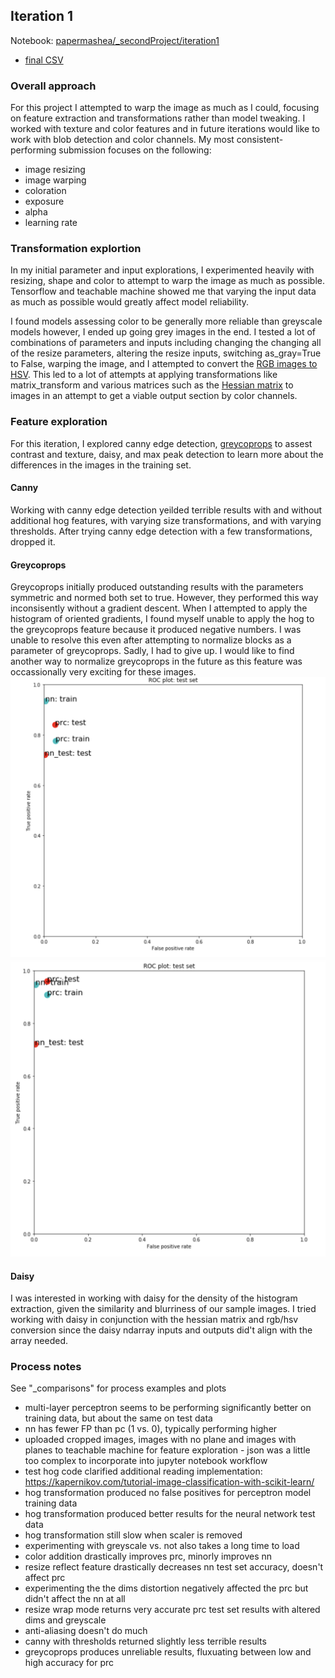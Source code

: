 ## Iteration 1  
Notebook:  [papermashea/_secondProject/iteration1](https://github.com/papermashea/ml-2020/tree/master/jupyter/_secondProject/iteration1)  
- [final CSV](https://github.com/papermashea/ml-2020/blob/master/jupyter/_secondProject/iteration1/airplane_submission.csv)  

### Overall approach  
For this project I attempted to warp the image as much as I could, focusing on feature extraction and transformations rather than model tweaking. I worked with texture and color features and in future iterations would like to work with blob detection and color channels. My most consistent-performing submission focuses on the following:  

- image resizing
- image warping
- coloration
- exposure
- alpha
- learning rate


### Transformation explortion  
In my initial parameter and input explorations, I experimented heavily with resizing, shape and color to attempt to warp the image as much as possible. Tensorflow and teachable machine showed me that varying the input data as much as possible would greatly affect model reliability.  

I found models assessing color to be generally more reliable than greyscale models however, I ended up going grey images in the end. I tested a lot of combinations of parameters and inputs including changing the changing all of the resize parameters, altering the resize inputs, switching as_gray=True to False, warping the image, and I attempted to convert the [RGB images to HSV](https://scikit-image.org/docs/dev/auto_examples/color_exposure/plot_rgb_to_hsv.html#sphx-glr-auto-examples-color-exposure-plot-rgb-to-hsv-py). This led to a lot of attempts at applying transformations like matrix_transform and various matrices such as the [Hessian matrix](https://scikit-image.org/docs/stable/api/skimage.feature.html#skimage.feature.hessian_matrix) to images in an attempt to get a viable output section by color channels.  



### Feature exploration  
For this iteration, I explored canny edge detection, [greycoprops](https://scikit-image.org/docs/stable/api/skimage.feature.html#skimage.feature.greycoprops) to assest contrast and texture, daisy, and max peak detection to learn more about the differences in the images in the training set.  

#### Canny  
Working with canny edge detection yeilded terrible results with and without additional hog features, with varying size transformations, and with varying thresholds. After trying canny edge detection with a few transformations, dropped it. 

#### Greycoprops  
Greycoprops initially produced outstanding results with the parameters symmetric and normed both set to true. However, they performed this way inconsisently without a gradient descent. When I attempted to apply the histogram of oriented gradients, I found myself unable to apply the hog to the greycoprops feature because it produced negative numbers. I was unable to resolve this even after attempting to normalize blocks as a parameter of greycoprops. Sadly, I had to give up. I would like to find another way to normalize greycoprops in the future as this feature was occassionally very exciting for these images.  
![greycoprops1](https://github.com/papermashea/ml-2020/blob/master/jupyter/_secondProject/iteration1/_comparisons/_greycoprops_symmetric-true_normed-true.png "Greycoprops was exciting when it wanted to be")
![greycoprops1](https://github.com/papermashea/ml-2020/blob/master/jupyter/_secondProject/iteration1/_comparisons/_greycoprops_symmetric-true_normed-true2.png)

#### Daisy  
I was interested in working with daisy for the density of the histogram extraction, given the similarity and blurriness of our sample images. I tried working with daisy in conjunction with the hessian matrix and rgb/hsv conversion since the daisy ndarray inputs and outputs did't align with the array needed.  



### Process notes  
See "_comparisons" for process examples and plots  
- multi-layer perceptron seems to be performing significantly better on training data, but about the same on test data
- nn has fewer FP than pc (1 vs. 0), typically performing higher
- uploaded cropped images, images with no plane and images with planes to teachable machine for feature exploration - json was a little too complex to incorporate into jupyter notebook workflow
- test hog code clarified additional reading implementation: https://kapernikov.com/tutorial-image-classification-with-scikit-learn/
- hog transformation produced no false positives for perceptron model training data
- hog transformation produced better results for the neural network test data
- hog transformation still slow when scaler is removed
- experimenting with greyscale vs. not also takes a long time to load
- color addition drastically improves prc, minorly improves nn
- resize reflect feature drastically decreases nn test set accuracy, doesn't affect prc 
- experimenting the the dims distortion negatively affected the prc but didn't affect the nn at all
- resize wrap mode returns very accurate prc test set results with altered dims and greyscale
- anti-aliasing doesn't do much
- canny with thresholds returned slightly less terrible results
- greycoprops produces unreliable results, fluxuating between low and high accuracy for prc

